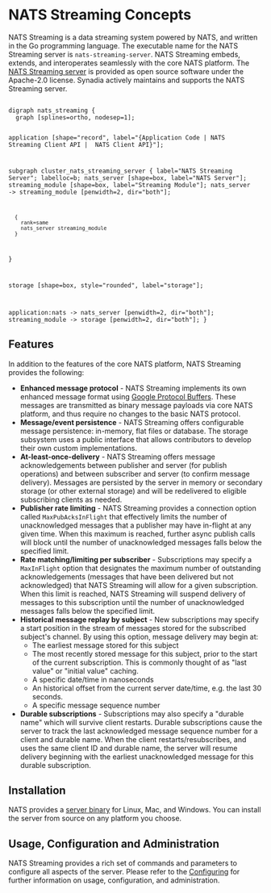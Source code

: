 # NATS Streaming Concepts

NATS Streaming is a data streaming system powered by NATS, and written in the Go programming language. The executable name for the NATS Streaming server is `nats-streaming-server`. NATS Streaming embeds, extends, and interoperates seamlessly with the core NATS platform. The [NATS Streaming server](https://github.com/nats-io/nats-streaming-server) is provided as open source software under the Apache-2.0 license. Synadia actively maintains and supports the NATS Streaming server.

<div class="graphviz"><code data-viz="dot">
digraph nats_streaming {
  graph [splines=ortho, nodesep=1];

  application [shape="record", label="{Application Code | NATS Streaming Client API | <nats> NATS Client API}"];

  subgraph cluster_nats_streaming_server {
      label="NATS Streaming Server";
      labelloc=b;
      nats_server [shape=box, label="NATS Server"];
      streaming_module [shape=box, label="Streaming Module"];
      nats_server -> streaming_module [penwidth=2, dir="both"];

      {
        rank=same
        nats_server streaming_module
      }
  }

  storage [shape=box, style="rounded", label="storage"];

  application:nats -> nats_server [penwidth=2, dir="both"];
  streaming_module -> storage [penwidth=2, dir="both"];
}
</code></div>

## Features

In addition to the features of the core NATS platform, NATS Streaming provides the following:

- **Enhanced message protocol** - NATS Streaming implements its own enhanced message format using [Google Protocol Buffers](https://developers.google.com/protocol-buffers/). These messages are transmitted as binary message payloads via core NATS platform, and thus require no changes to the basic NATS protocol.
- **Message/event persistence** - NATS Streaming offers configurable message persistence: in-memory, flat files or database. The storage subsystem uses a public interface that allows contributors to develop their own custom implementations.
- **At-least-once-delivery** - NATS Streaming offers message acknowledgements between publisher and server (for publish operations) and between subscriber and server (to confirm message delivery). Messages are persisted by the server in memory or secondary storage (or other external storage) and will be redelivered to eligible subscribing clients as needed.
- **Publisher rate limiting** - NATS Streaming provides a connection option called `MaxPubAcksInFlight` that effectively limits the number of unacknowledged messages that a publisher may have in-flight at any given time. When this maximum is reached, further async publish calls will block until the number of unacknowledged messages falls below the specified limit.
- **Rate matching/limiting per subscriber** - Subscriptions may specify a `MaxInFlight` option that designates the maximum number of outstanding acknowledgements (messages that have been delivered but not acknowledged) that NATS Streaming will allow for a given subscription. When this limit is reached, NATS Streaming will suspend delivery of messages to this subscription until the number of unacknowledged messages falls below the specified limit.
- **Historical message replay by subject** - New subscriptions may specify a start position in the stream of messages stored for the subscribed subject's channel. By using this option, message delivery may begin at:
    - The earliest message stored for this subject
    - The most recently stored message for this subject, prior to the start of the current subscription. This is commonly thought of as "last value" or "initial value" caching.
    - A specific date/time in nanoseconds
    - An historical offset from the current server date/time, e.g. the last 30 seconds.
    - A specific message sequence number
- **Durable subscriptions** - Subscriptions may also specify a "durable name" which will survive client restarts. Durable subscriptions cause the server to track the last acknowledged message sequence number for a client and durable name. When the client restarts/resubscribes, and uses the same client ID and durable name, the server will resume delivery beginning with the earliest unacknowledged message for this durable subscription.


## Installation

NATS provides a [server binary](gettingstarted/install.md) for Linux, Mac, and Windows. You can install the server from source on any platform you choose.

## Usage, Configuration and Administration

NATS Streaming provides a rich set of commands and parameters to configure all aspects of the server. Please refer to the [Configuring](configuring/configuring.md) for further information on usage, configuration, and administration.